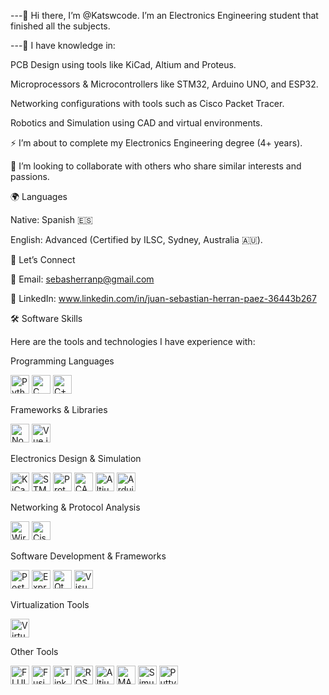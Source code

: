 ---👋 Hi there, I’m @Katswcode. I’m an Electronics Engineering student that finished all the subjects.

---🌱 I have knowledge in:

PCB Design using tools like KiCad, Altium and Proteus.

Microprocessors & Microcontrollers like STM32, Arduino UNO, and ESP32.

Networking configurations with tools such as Cisco Packet Tracer.

Robotics and Simulation using CAD and virtual environments.

⚡ I’m about to complete my Electronics Engineering degree (4+ years).

💞️ I’m looking to collaborate with others who share similar interests and passions.

🌍 Languages

Native: Spanish 🇪🇸

English: Advanced (Certified by ILSC, Sydney, Australia 🇦🇺).

🤝 Let’s Connect

📧 Email: sebasherranp@gmail.com

💼 LinkedIn: www.linkedin.com/in/juan-sebastian-herran-paez-36443b267

🛠️ Software Skills

Here are the tools and technologies I have experience with:

Programming Languages

<img src="https://img.shields.io/badge/Python-3776AB?logo=python&logoColor=white&style=for-the-badge" alt="Python" height="30">
<img src="https://img.shields.io/badge/C-A8B9CC?logo=c&logoColor=white&style=for-the-badge" alt="C" height="30">
<img src="https://img.shields.io/badge/C%2B%2B-00599C?logo=cplusplus&logoColor=white&style=for-the-badge" alt="C++" height="30">

Frameworks & Libraries

<img src="https://img.shields.io/badge/Node.js-339933?logo=nodedotjs&logoColor=white&style=for-the-badge" alt="Node.js" height="30">
<img src="https://img.shields.io/badge/Vue.js-4FC08D?logo=vue.js&logoColor=white&style=for-the-badge" alt="Vue.js" height="30">

Electronics Design & Simulation

<img src="https://img.shields.io/badge/KiCad-314CB0?style=for-the-badge&logo=kicad&logoColor=white" alt="KiCad" height="30">
<img src="https://img.shields.io/badge/STM32CubeIDE-03234B?style=for-the-badge&logo=stmicroelectronics&logoColor=white" alt="STM32CubeIDE" height="30">
<img src="https://img.shields.io/badge/Proteus-blue?style=for-the-badge" alt="Proteus" height="30">
<img src="https://img.shields.io/badge/CADe_SIMU-FF5722?style=for-the-badge" alt="CADe_SIMU" height="30">
<img src="https://img.shields.io/badge/Altium%20Designer-FF9E00?logo=altiumdesigner&logoColor=white&style=for-the-badge" alt="Altium Designer" height="30">
<img src="https://img.shields.io/badge/Arduino%20IDE-00979D?logo=arduino&logoColor=white&style=for-the-badge" alt="Arduino IDE" height="30">

Networking & Protocol Analysis

<img src="https://img.shields.io/badge/Wireshark-1679A7?style=for-the-badge&logo=wireshark&logoColor=white" alt="Wireshark" height="30">
<img src="https://img.shields.io/badge/Cisco_Packet_Tracer-008CC1?style=for-the-badge" alt="Cisco Packet Tracer" height="30">

Software Development & Frameworks

<img src="https://img.shields.io/badge/Postman-FF6C37?logo=postman&logoColor=white&style=for-the-badge" alt="Postman" height="30">
<img src="https://img.shields.io/badge/Express.js-000000?logo=express&logoColor=white&style=for-the-badge" alt="Express.js" height="30">
<img src="https://img.shields.io/badge/Qt%20Creator-41C8A7?logo=qt&logoColor=white&style=for-the-badge" alt="Qt Creator" height="30">
<img src="https://img.shields.io/badge/Visual_Studio_Code-007ACC?style=for-the-badge&logo=visualstudiocode&logoColor=white" alt="Visual Studio Code" height="30">

Virtualization Tools

<img src="https://img.shields.io/badge/Oracle_VM_VirtualBox-183A61?style=for-the-badge&logo=virtualbox&logoColor=white" alt="VirtualBox" height="30">

Other Tools

<img src="https://img.shields.io/badge/FLUIDSIM-00599C?style=for-the-badge" alt="FLUIDSIM" height="30">
<img src="https://img.shields.io/badge/Fusion%20360-FF8A00?logo=fusion360&logoColor=white&style=for-the-badge" alt="Fusion 360" height="30">
<img src="https://img.shields.io/badge/Tinkercad-FF9C00?logo=tinkercad&logoColor=white&style=for-the-badge" alt="Tinkercad" height="30">
<img src="https://img.shields.io/badge/ROS-22314E?logo=ros&logoColor=white&style=for-the-badge" alt="ROS" height="30">
<img src="https://img.shields.io/badge/Altium%20Designer-FF9E00?logo=altiumdesigner&logoColor=white&style=for-the-badge" alt="Altium Designer" height="30">
<img src="https://img.shields.io/badge/MATLAB-0076A8?logo=matlab&logoColor=white&style=for-the-badge" alt="MATLAB" height="30">
<img src="https://img.shields.io/badge/SimulIDE-2B8A3E?logo=simulide&logoColor=white&style=for-the-badge" alt="SimulIDE" height="30">
<img src="https://img.shields.io/badge/PuTTY-00B140?logo=putty&logoColor=white&style=for-the-badge" alt="Putty" height="30">

